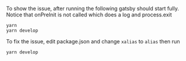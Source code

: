 To show the issue, after running the following gatsby should start fully.  Notice that onPreInit is not called which does a log and process.exit

```
yarn
yarn develop
```

To fix the issue, edit package.json and change `xalias` to `alias` then run


```
yarn develop
```
